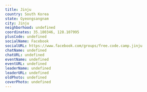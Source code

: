 ```yaml
---
title: Jinju
country: South Korea
state: Gyeongsangnam
city: Jinju
neighborhood: undefined
coordinates: 35.180346, 128.107995
plusCode: undefined
socialName: Facebook
socialURL: https://www.facebook.com/groups/free.code.camp.jinju
chatName: undefined
chatURL: undefined
eventName: undefined
eventURL: undefined
leaderName: undefined
leaderURL: undefined
oldPhoto: undefined
coverPhoto: undefined
---
```

